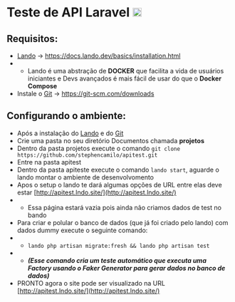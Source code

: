 # Teste de API Laravel <img src="https://avatars3.githubusercontent.com/u/619543?s=460&u=6f261db6b295f29d08cfa9bbade15e9c94e9feb2&v=4" width="20">

## Requisitos:
- [Lando](https://docs.lando.dev/basics/installation.html) -> https://docs.lando.dev/basics/installation.html
- - Lando é uma abstração de **DOCKER** que facilita a vida de usuários iniciantes e Devs avançados é mais fácil de usar do que o **Docker Compose**
- Instale o [Git](https://git-scm.com/downloads) -> https://git-scm.com/downloads

## Configurando o ambiente: 
- Após a instalação do [Lando](https://docs.lando.dev/basics/installation.html) e do [Git](https://git-scm.com/downloads)
- Crie uma pasta no seu diretório Documentos chamada **projetos**
- Dentro da pasta projetos execute o comando `git clone https://github.com/stephencamilo/apitest.git`
- Entre na pasta apitest
- Dentro da pasta apiteste execute o comando `lando start`, aguarde o lando montar o ambiente de desenvolvomento
- Apos o setup o lando te dará algumas opções de URL entre elas deve estar [http://apitest.lndo.site/](http://apitest.lndo.site/)
- - Essa página estará vazia pois ainda não criamos dados de test no bando
- Para criar e polular o banco de dados (que já foi criado pelo lando) com dados dummy execute o seguinte comando:
- - `lando php artisan migrate:fresh && lando php artisan test`
- - ***(Esse comando cria um teste automático que executa uma Factory usando o Faker Generator para gerar dados no banco de dados)***
- PRONTO agora o site pode ser visualizado na URL [http://apitest.lndo.site/](http://apitest.lndo.site/)
